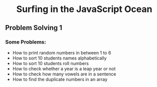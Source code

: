 <h1 align= "center">Surfing in the JavaScript Ocean</h1>

## Problem Solving 1

### Some Problems:

- How to print random numbers in between 1 to 6
- How to sort 10 students names alphabetically
- How to sort 10 students roll numbers
- How to check whether a year is a leap year or not
- How to check how many vowels are in a sentence
- How to find the duplicate numbers in an array
